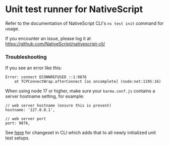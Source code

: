 Unit test runner for NativeScript
=================================

Refer to the documentation of NativeScript CLI's `ns test init` command for usage.

If you encounter an issue, please log it at https://github.com/NativeScript/nativescript-cli/

### Troubleshooting

If you see an error like this:

```
Error: connect ECONNREFUSED ::1:9876
    at TCPConnectWrap.afterConnect [as oncomplete] (node:net:1195:16)
```

When using node 17 or higher, make sure your `karma.conf.js` contains a server hostname setting, for example:

```
// web server hostname (ensure this is present)
hostname: '127.0.0.1',

// web server port
port: 9876,
```
See [here](https://github.com/NativeScript/nativescript-cli/commit/81cb9c37cdd4e24115be79b24b68dfbaf8cdcfd2) for changeset in CLI which adds that to all newly initialized unit test setups.
